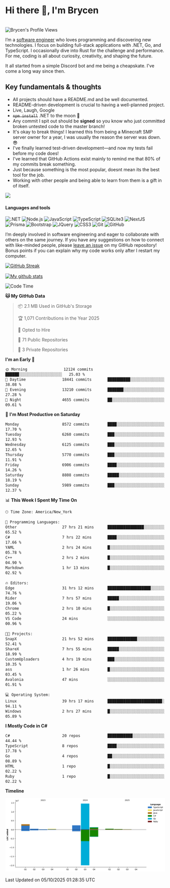 # Hi there 👋, I'm Brycen

<br>
<img src="https://komarev.com/ghpvc/?username=BrycensRanch" alt="Brycen's Profile Views" />

I’m a [software engineer](https://en.wikipedia.org/wiki/Software_engineering) who loves programming and discovering new technologies. I focus on building full-stack applications with .NET, Go, and TypeScript. I occasionally dive into Rust for the challenge and performance. For me, coding is all about curiosity, creativity, and shaping the future.

It all started from a simple Discord bot and me being a cheapskate. I've come a long way since then.

## Key fundamentals & thoughts

- All projects should have a README.md and be well documented.
- README-driven development is crucial to having a well-planned project.
- Live, Laugh, Google
- ~~`npm install`~~ .NET to the moon 🚀
- Any commit I spit out should be **signed** so you know who just committed broken untested code to the master branch!
- It's okay to break things! I learned this from being a Minecraft SMP server owner for a year, I was usually the reason the server was down. 😎
- I've finally learned test-driven development—and now my tests fail before my code does!
- I've learned that GitHub Actions exist mainly to remind me that 80% of my commits break something.
- Just because something is the most popular, doesnt mean its the best tool for the job.
- Working with other people and being able to learn from them is a gift in of itself.

<img src="https://res.cloudinary.com/practicaldev/image/fetch/s--OoBLh7-Q--/c_limit%2Cf_auto%2Cfl_progressive%2Cq_auto%2Cw_880/https://cdn-images-1.medium.com/max/1614/1%2A8BlqJ8lNVZzuRjAg1mZ50w.png" height="400"/>

<h4>Languages and tools</h4>
<p>
  <img src="https://img.shields.io/badge/.NET-%23512BD4.svg?&style=for-the-badge&logo=dotnet&logoColor=white" alt=".NET" />
  <img src="https://img.shields.io/badge/node.js%20-%2343853D.svg?&style=for-the-badge&logo=node.js&logoColor=white" alt="Node.js" />
  <img src="https://img.shields.io/badge/javascript%20-%23323330.svg?&style=for-the-badge&logo=javascript&logoColor=%23F7DF1E" alt="JavaScript" />
  <img src="https://img.shields.io/badge/typescript%20-%23323330.svg?&style=for-the-badge&logo=typescript&logoColor=#3467eb" alt="TypeScript" />
  <img src="https://img.shields.io/badge/sqlite3%20-%23323330.svg?&style=for-the-badge&logo=sqlite&logoColor=#3467eb" alt="SQLite3" />
  <img src="https://img.shields.io/badge/Next.JS%20-%23323330.svg?&style=for-the-badge&logo=next.js&logoColor=#3467eb" alt="NextJS" />
  <img src="https://img.shields.io/badge/Prisma%20-%23323330.svg?&style=for-the-badge&logo=prisma&logoColor=#3467eb" alt="Prisma" />
  <img src="https://img.shields.io/badge/bootstrap%20-%23323330.svg?&style=for-the-badge&logo=bootstrap" alt="Bootstrap" />
  <img src="https://img.shields.io/badge/jquery%20-%23323330.svg?&style=for-the-badge&logo=jquery" alt="JQuery" />
  <img src="https://img.shields.io/badge/css3%20-%23323330.svg?&style=for-the-badge&logo=css3" alt="CSS3" />
  <img src="https://img.shields.io/badge/git%20-%23323330.svg?&style=for-the-badge&logo=git" alt="Git" />
  <img src="https://img.shields.io/badge/github%20-%23323330.svg?&style=for-the-badge&logo=github" alt="GitHub" />
</p>

I’m deeply involved in software engineering and eager to collaborate with others on the same journey. If you have any suggestions on how to connect with like-minded people, please [leave an issue](https://github.com/BrycensRanch/BrycensRanch/issues/new) on my GitHub repository! Bonus points if you can explain why my code works only after I restart my computer. 

<p><a href="https://git.io/streak-stats"><img src=https://github-readme-streak-stats-eight.vercel.app?user=BrycensRanch&amp;theme=dark&amp;hide_border=true&fire=EB5454&amp;ring=0CEB19" alt="GitHub Streak"></a></p>

<a href="https://github.com/anuraghazra/github-readme-stats">
  <img align="center" src="https://github-readme-stats.anuraghazra1.vercel.app/api?username=BrycensRanch&show_icons=true&line_height=27&include_all_commits=true" alt="My github stats" />
</a>

<!--START_SECTION:waka-->
![Code Time](http://img.shields.io/badge/Code%20Time-2%2C775%20hrs%2031%20mins-blue)

**🐱 My GitHub Data** 

> 📦 2.1 MB Used in GitHub's Storage 
 > 
> 🏆 1,071 Contributions in the Year 2025
 > 
> 💼 Opted to Hire
 > 
> 📜 71 Public Repositories 
 > 
> 🔑 3 Private Repositories 
 > 
**I'm an Early 🐤** 

```text
🌞 Morning                12124 commits       ██████░░░░░░░░░░░░░░░░░░░   25.03 % 
🌆 Daytime                18441 commits       ██████████░░░░░░░░░░░░░░░   38.08 % 
🌃 Evening                13210 commits       ███████░░░░░░░░░░░░░░░░░░   27.28 % 
🌙 Night                  4655 commits        ██░░░░░░░░░░░░░░░░░░░░░░░   09.61 % 
```
📅 **I'm Most Productive on Saturday** 

```text
Monday                   8572 commits        ████░░░░░░░░░░░░░░░░░░░░░   17.70 % 
Tuesday                  6260 commits        ███░░░░░░░░░░░░░░░░░░░░░░   12.93 % 
Wednesday                6125 commits        ███░░░░░░░░░░░░░░░░░░░░░░   12.65 % 
Thursday                 5770 commits        ███░░░░░░░░░░░░░░░░░░░░░░   11.91 % 
Friday                   6906 commits        ████░░░░░░░░░░░░░░░░░░░░░   14.26 % 
Saturday                 8808 commits        █████░░░░░░░░░░░░░░░░░░░░   18.19 % 
Sunday                   5989 commits        ███░░░░░░░░░░░░░░░░░░░░░░   12.37 % 
```


📊 **This Week I Spent My Time On** 

```text
🕑︎ Time Zone: America/New_York

💬 Programming Languages: 
Other                    27 hrs 21 mins      ████████████████░░░░░░░░░   65.52 % 
C#                       7 hrs 22 mins       ████░░░░░░░░░░░░░░░░░░░░░   17.66 % 
YAML                     2 hrs 24 mins       █░░░░░░░░░░░░░░░░░░░░░░░░   05.78 % 
C++                      2 hrs 2 mins        █░░░░░░░░░░░░░░░░░░░░░░░░   04.90 % 
Markdown                 1 hr 13 mins        █░░░░░░░░░░░░░░░░░░░░░░░░   02.92 % 

🔥 Editors: 
Edge                     31 hrs 12 mins      ███████████████████░░░░░░   74.76 % 
Rider                    7 hrs 57 mins       █████░░░░░░░░░░░░░░░░░░░░   19.06 % 
Chrome                   2 hrs 10 mins       █░░░░░░░░░░░░░░░░░░░░░░░░   05.22 % 
VS Code                  24 mins             ░░░░░░░░░░░░░░░░░░░░░░░░░   00.96 % 

🐱‍💻 Projects: 
SnapX                    21 hrs 52 mins      █████████████░░░░░░░░░░░░   52.41 % 
ShareX                   7 hrs 55 mins       █████░░░░░░░░░░░░░░░░░░░░   18.99 % 
CustomUploaders          4 hrs 19 mins       ███░░░░░░░░░░░░░░░░░░░░░░   10.35 % 
ass                      1 hr 26 mins        █░░░░░░░░░░░░░░░░░░░░░░░░   03.45 % 
Avalonia                 47 mins             ░░░░░░░░░░░░░░░░░░░░░░░░░   01.91 % 

💻 Operating System: 
Linux                    39 hrs 17 mins      ████████████████████████░   94.11 % 
Windows                  2 hrs 27 mins       █░░░░░░░░░░░░░░░░░░░░░░░░   05.89 % 
```

**I Mostly Code in C#** 

```text
C#                       20 repos            ███████████░░░░░░░░░░░░░░   44.44 % 
TypeScript               8 repos             ████░░░░░░░░░░░░░░░░░░░░░   17.78 % 
Go                       4 repos             ██░░░░░░░░░░░░░░░░░░░░░░░   08.89 % 
HTML                     1 repo              █░░░░░░░░░░░░░░░░░░░░░░░░   02.22 % 
Ruby                     1 repo              █░░░░░░░░░░░░░░░░░░░░░░░░   02.22 % 
```



**Timeline**

![Lines of Code chart](https://raw.githubusercontent.com/BrycensRanch/BrycensRanch/main/assets/bar_graph.png)


 Last Updated on 05/10/2025 01:28:35 UTC
<!--END_SECTION:waka-->

<!--
**BrycensRanch/BrycensRanch** is a ✨ _special_ ✨ repository because its `README.md` (this file) appears on your GitHub profile.

Here are some ideas to get you started:

- 🔭 I’m currently working on ...
- 🌱 I’m currently learning ...
- 👯 I’m looking to collaborate on ...
- 🤔 I’m looking for help with ...
- 💬 Ask me about ...
- 📫 How to reach me: ...
- 😄 Pronouns: ...
- ⚡ Fun fact: ...
-->
